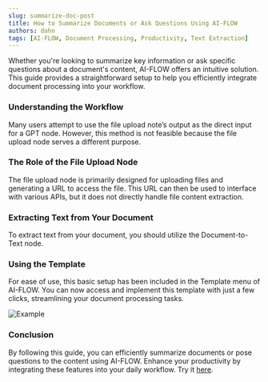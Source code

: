 ```yaml
---
slug: summarize-doc-post
title: How to Summarize Documents or Ask Questions Using AI-FLOW
authors: dahn
tags: [AI-FLOW, Document Processing, Productivity, Text Extraction]
---
```


<head>
  <meta
  name="description"
  content="Efficiently integrate document processing with AI-FLOW. Learn to summarize and extract text from documents using our intuitive guide. Enhance your workflow today!"
  />
  <meta name="twitter:card" content="summary_large_image"/>
  <meta name="twitter:title" content="How to Summarize Documents or Ask Questions Using AI-FLOW" /> 
  <meta name="twitter:description" content="This guide provides a straightforward setup to help you efficiently integrate document processing into your workflow." />
  <meta name="twitter:creator" content="@AIFlowApp"/>
  <meta name="twitter:image" content="https://docs.ai-flow.net/img/blog-card-images/blog-documents.png"/>
  <meta name="twitter:image:alt" content="This guide provides a straightforward setup to help you efficiently integrate document processing into your workflow."/>
  <meta property="og:image" content="https://docs.ai-flow.net/img/blog-card-images/blog-documents.png" data-rh="true"/>
</head>

Whether you're looking to summarize key information or ask specific questions about a document's content, AI-FLOW offers an intuitive solution. This guide provides a straightforward setup to help you efficiently integrate document processing into your workflow.

### Understanding the Workflow

Many users attempt to use the file upload note’s output as the direct input for a GPT node. However, this method is not feasible because the file upload node serves a different purpose.

### The Role of the File Upload Node

The file upload node is primarily designed for uploading files and generating a URL to access the file. This URL can then be used to interface with various APIs, but it does not directly handle file content extraction.

### Extracting Text from Your Document

To extract text from your document, you should utilize the Document-to-Text node.

### Using the Template

For ease of use, this basic setup has been included in the Template menu of AI-FLOW. You can now access and implement this template with just a few clicks, streamlining your document processing tasks.

![Example](/img/blog-images/summarize-doc-post.png)

### Conclusion

By following this guide, you can efficiently summarize documents or pose questions to the content using AI-FLOW. Enhance your productivity by integrating these features into your daily workflow. Try it [here](https://app.ai-flow.net).
